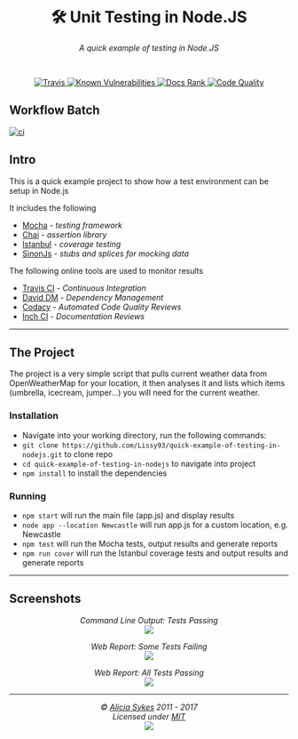 
<h1 align="center">🛠️ Unit Testing in Node.JS</h1>
<p align="center">
  <i>A quick example of testing in Node.JS</i>
</p>

<br>

<p align="center">
  <a href="#">
   <img src="https://api.travis-ci.org/Lissy93/quick-example-of-testing-in-nodejs.svg" alt="Travis">
  </a>
  <a href="https://snyk.io/test/github/Lissy93/quick-example-of-testing-in-nodejs">
    <img src="https://snyk.io/test/github/Lissy93/quick-example-of-testing-in-nodejs/badge.svg" alt="Known Vulnerabilities">
  </a>
    <a href="#">
    <img src="http://inch-ci.org/github/Lissy93/quick-example-of-testing-in-nodejs.svg?branch=master" alt="Docs Rank">
  </a>
    <a href="https://www.codacy.com/gh/Lissy93/quick-example-of-testing-in-nodejs/dashboard?utm_source=github.com&amp;utm_medium=referral&amp;utm_content=Lissy93/quick-example-of-testing-in-nodejs">
    <img src="https://app.codacy.com/project/badge/Grade/3f14d24ffafe4200a643f4aba34fc2f3" alt="Code Quality">
  </a>
</p>

## Workflow Batch

[![ci](https://github.com/sachincicd/quick/actions/workflows/ci.yml/badge.svg)](https://github.com/sachincicd/quick/actions/workflows/ci.yml)

## Intro
This is a quick example project to show how a test environment can be setup in Node.js

It includes the following

- [Mocha](http://mochajs.org/) - *testing framework*
- [Chai](http://chaijs.com/) - *assertion library*
- [Istanbul](https://github.com/gotwarlost/istanbul) - *coverage testing*
- [SinonJs](http://sinonjs.org/) - *stubs and splices for mocking data*


The following online tools are used to monitor results

- [Travis CI](https://travis-ci.org/) - *Continuous Integration*
- [David DM](https://david-dm.org/) - *Dependency Management*
- [Codacy](https://www.codacy.com/) - *Automated Code Quality Reviews*
- [Inch CI](https://inch-ci.org/) - *Documentation Reviews*

---

## The Project
The project is a very simple script that pulls current weather data from OpenWeatherMap
for your location, it then analyses it and lists which items (umbrella, icecream, jumper...)
you will need for the current weather.


### Installation
- Navigate into your working directory, run the following commands:
- ```git clone https://github.com/Lissy93/quick-example-of-testing-in-nodejs.git``` to clone repo
- ```cd quick-example-of-testing-in-nodejs``` to navigate into project
- ```npm install``` to install the dependencies

### Running
- ```npm start``` will run the main file (app.js) and display results
- ```node app --location Newcastle``` will run app.js for a custom location, e.g. Newcastle
- ```npm test``` will run the Mocha tests, output results and generate reports
- ```npm run cover``` will run the Istanbul coverage tests and output results and generate reports

---

## Screenshots

<p align="center">
<i>Command Line Output: Tests Passing</i><br>
<img src="https://i.ibb.co/WDpBStz/better-test3.png" />
</p>

<p align="center">
<i>Web Report: Some Tests Failing</i><br>
<img src="https://i.ibb.co/93CdGjG/bad-test1.png" />
</p>

<p align="center">
<i>Web Report: All Tests Passing</i><br>
<img src="https://i.ibb.co/nCdHFs4/better-test2.png" />
</p>

---

<p  align="center">
  <i>© <a href="https://aliciasykes.com">Alicia Sykes</a> 2011 - 2017</i><br>
  <i>Licensed under <a href="https://gist.github.com/Lissy93/143d2ee01ccc5c052a17">MIT</a></i><br>
  <a href="https://github.com/lissy93"><img src="https://i.ibb.co/4KtpYxb/octocat-clean-mini.png" /></a>
</p>
